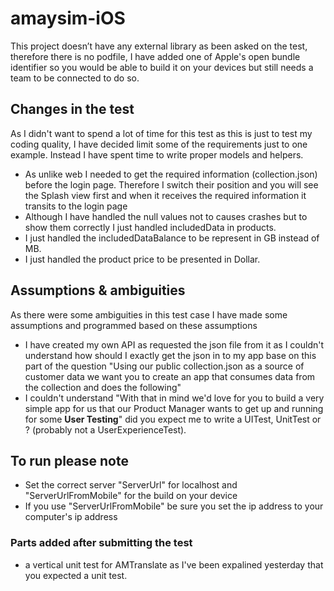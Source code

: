 # amaysim-iOS

This project doesn’t have any external library as been asked on the test, therefore there is no podfile,
I have added one of Apple's open bundle identifier so you would be able to build it on your devices but still needs a team to be connected to do so.

## Changes in the test
 As I didn't want to spend a lot of time for this test as this is just to test my coding quality, I have decided limit some of the requirements just to one example. Instead I have spent time to write proper models and helpers.
+ As unlike web I needed to get the required information (collection.json) before the login page. Therefore I switch their position and you will see the Splash view first and when it receives the required information it transits to the login page
+ Although I have handled the null values not to causes crashes but to show them correctly I just handled includedData in products.
+ I just handled the includedDataBalance to be represent in GB instead of MB.
+ I just handled the product price to be presented in Dollar.


## Assumptions & ambiguities
As there were some ambiguities in this test case I have made some assumptions and programmed based on these assumptions
+ I have created my own API as requested the json file from it as I couldn't understand how should I exactly get the json in to my app base on this part of the question "Using our public collection.json as a source of customer data we want you to create an app that consumes data from the collection and does the following"
+ I couldn't understand "With that in mind we'd love for you to build a very simple app for us that our Product Manager wants to get up and running for some **User Testing**" did you expect me to write a UITest, UnitTest or ? (probably not a UserExperienceTest). 


## To run please note
+ Set the correct server "ServerUrl" for localhost and "ServerUrlFromMobile" for the build on your device
+ If you use "ServerUrlFromMobile" be sure you set the ip address to your computer's ip address 


### Parts added after submitting the test
+ a vertical unit test for AMTranslate as I've been expalined yesterday that you expected a unit test.

